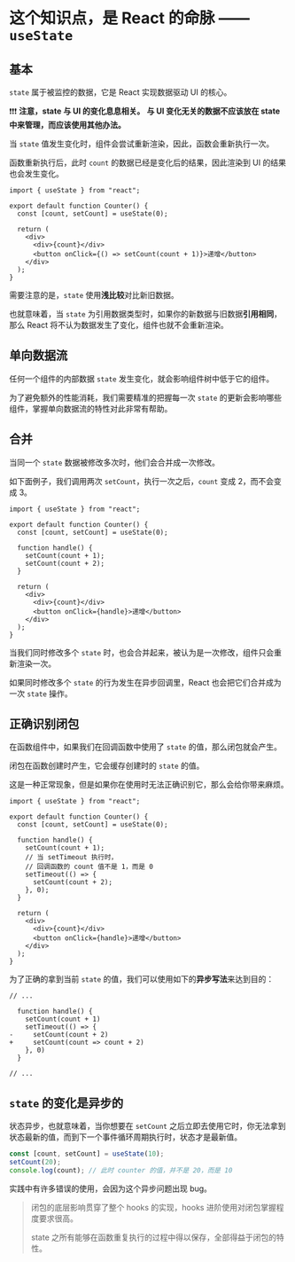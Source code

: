 # 这个知识点，是 React 的命脉 —— `useState`

## 基本

`state` 属于被监控的数据，它是 React 实现数据驱动 UI 的核心。

:exclamation::exclamation::exclamation: **注意，state 与 UI 的变化息息相关。**
**与 UI 变化无关的数据不应该放在 state 中来管理，而应该使用其他办法。**

当 `state` 值发生变化时，组件会尝试重新渲染，因此，函数会重新执行一次。

函数重新执行后，此时 `count` 的数据已经是变化后的结果，因此渲染到 UI 的结果也会发生变化。

```tsx
import { useState } from "react";

export default function Counter() {
  const [count, setCount] = useState(0);

  return (
    <div>
      <div>{count}</div>
      <button onClick={() => setCount(count + 1)}>递增</button>
    </div>
  );
}
```

需要注意的是，`state` 使用**浅比较**对比新旧数据。

也就意味着，当 `state` 为引用数据类型时，如果你的新数据与旧数据**引用相同**，那么 React 将不认为数据发生了变化，组件也就不会重新渲染。

## 单向数据流

任何一个组件的内部数据 `state` 发生变化，就会影响组件树中低于它的组件。

为了避免额外的性能消耗，我们需要精准的把握每一次 `state` 的更新会影响哪些组件，掌握单向数据流的特性对此非常有帮助。

## 合并

当同一个 `state` 数据被修改多次时，他们会合并成一次修改。

如下面例子，我们调用两次 `setCount`，执行一次之后，`count` 变成 2，而不会变成 3。

```tsx
import { useState } from "react";

export default function Counter() {
  const [count, setCount] = useState(0);

  function handle() {
    setCount(count + 1);
    setCount(count + 2);
  }

  return (
    <div>
      <div>{count}</div>
      <button onClick={handle}>递增</button>
    </div>
  );
}
```

当我们同时修改多个 `state` 时，也会合并起来，被认为是一次修改，组件只会重新渲染一次。

如果同时修改多个 `state` 的行为发生在异步回调里，React 也会把它们合并成为一次 `state` 操作。

## 正确识别闭包

在函数组件中，如果我们在回调函数中使用了 `state` 的值，那么闭包就会产生。

闭包在函数创建时产生，它会缓存创建时的 `state` 的值。

这是一种正常现象，但是如果你在使用时无法正确识别它，那么会给你带来麻烦。

```tsx
import { useState } from "react";

export default function Counter() {
  const [count, setCount] = useState(0);

  function handle() {
    setCount(count + 1);
    // 当 setTimeout 执行时，
    // 回调函数的 count 值不是 1，而是 0
    setTimeout(() => {
      setCount(count + 2);
    }, 0);
  }

  return (
    <div>
      <div>{count}</div>
      <button onClick={handle}>递增</button>
    </div>
  );
}
```

为了正确的拿到当前 `state` 的值，我们可以使用如下的**异步写法**来达到目的：

<!-- prettier-ignore -->
```tsx
// ...

  function handle() {
    setCount(count + 1)
    setTimeout(() => {
-     setCount(count + 2)
+     setCount(count => count + 2)
    }, 0)
  }

// ...
```

## `state` 的变化是异步的

状态异步，也就意味着，当你想要在 `setCount` 之后立即去使用它时，你无法拿到状态最新的值，而到下一个事件循环周期执行时，状态才是最新值。

```ts
const [count, setCount] = useState(10);
setCount(20);
console.log(count); // 此时 counter 的值，并不是 20，而是 10
```

实践中有许多错误的使用，会因为这个异步问题出现 bug。

> 闭包的底层影响贯穿了整个 hooks 的实现，hooks 进阶使用对闭包掌握程度要求很高。
>
> state 之所有能够在函数重复执行的过程中得以保存，全部得益于闭包的特性。
